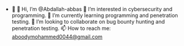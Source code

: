 - 👋 👋 Hi, I’m @Abdallah-abbas
👀 I’m interested in cybersecurity and programming.
🌱 I’m currently learning programming and penetration testing.
💞️ I’m looking to collaborate on bug bounty hunting and penetration testing.
📫 How to reach me: aboodymohammed0044@gmail.com
<!---
Aboody-abbas/Aboody-abbas is a ✨ special ✨ repository because its `README.md` (this file) appears on your GitHub profile.
You can click the Preview link to take a look at your changes.
--->

